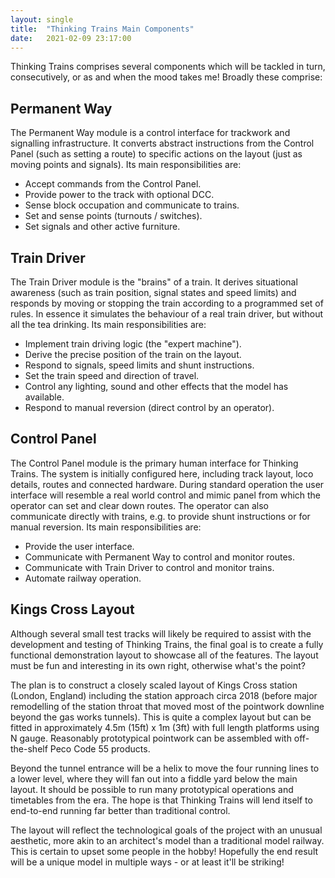 ```yaml
---
layout: single
title:  "Thinking Trains Main Components"
date:   2021-02-09 23:17:00
---
```


Thinking Trains comprises several components which will be tackled in turn,
consecutively, or as and when the mood takes me! Broadly these comprise:

## Permanent Way

The Permanent Way module is a control interface for trackwork and
signalling infrastructure. It converts abstract instructions from the Control
Panel (such as setting a route) to specific actions on the layout (just as
moving points and signals). Its main responsibilities are:

* Accept commands from the Control Panel.
* Provide power to the track with optional DCC.
* Sense block occupation and communicate to trains.
* Set and sense points (turnouts / switches).
* Set signals and other active furniture.

## Train Driver

The Train Driver module is the "brains" of a train. It derives situational
awareness (such as train position, signal states and speed limits) and
responds by moving or stopping the train according to a programmed set of
rules. In essence it simulates the behaviour of a real train driver, but
without all the tea drinking. Its main responsibilities are:

* Implement train driving logic (the "expert machine").
* Derive the precise position of the train on the layout.
* Respond to signals, speed limits and shunt instructions.
* Set the train speed and direction of travel.
* Control any lighting, sound and other effects that the model has available.
* Respond to manual reversion (direct control by an operator).

## Control Panel

The Control Panel module is the primary human interface for Thinking Trains.
The system is initially configured here, including track layout, loco details,
routes and connected hardware. During standard operation the user interface
will resemble a real world control and mimic panel from which the operator can set
and clear down routes. The operator can also communicate directly with trains,
e.g. to provide shunt instructions or for manual reversion. Its main
responsibilities are:

* Provide the user interface.
* Communicate with Permanent Way to control and monitor routes.
* Communicate with Train Driver to control and monitor trains.
* Automate railway operation.

## Kings Cross Layout

Although several small test tracks will likely be required to assist with the
development and testing of Thinking Trains, the final goal is to create a
fully functional demonstration layout to showcase all of the features. The
layout must be fun and interesting in its own right, otherwise what's the
point?

The plan is to construct a closely scaled layout of Kings Cross station (London,
England) including the station approach circa 2018 (before major remodelling
of the station throat that moved most of the pointwork downline beyond the gas
works tunnels). This is quite a complex layout but can be fitted in approximately
4.5m (15ft) x 1m (3ft) with full length platforms using N gauge. Reasonably
prototypical pointwork can be assembled with off-the-shelf Peco Code 55 products.

Beyond the tunnel entrance will be a helix to move the four running lines to a
lower level, where they will fan out into a fiddle yard below the main layout. It
should be possible to run many prototypical operations and timetables from the
era. The hope is that Thinking Trains will lend itself to end-to-end running far
better than traditional control.

The layout will reflect the technological goals of the project with an unusual
aesthetic, more akin to an architect's model than a traditional model railway.
This is certain to upset some people in the hobby! Hopefully the end result
will be a unique model in multiple ways - or at least it'll be striking!
